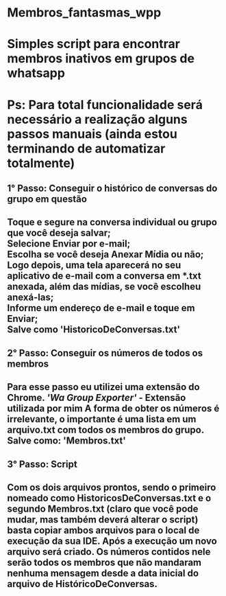 # Membros_fantasmas_wpp
<h1>Simples script para encontrar membros inativos em grupos de whatsapp<h1>
  
Ps: Para total funcionalidade será necessário a realização alguns passos manuais (ainda estou terminando de automatizar totalmente)

<h2> 1° Passo: Conseguir o histórico de conversas do grupo em questão <h2>
  
Toque e segure na conversa individual ou grupo que você deseja salvar; <br>
Selecione Enviar por e-mail; <br>
Escolha se você deseja Anexar Mídia ou não; <br>
Logo depois, uma tela aparecerá no seu aplicativo de e-mail com a conversa em *.txt anexada, além das mídias, se você escolheu anexá-las; <br>
Informe um endereço de e-mail e toque em Enviar; <br>
Salve como 'HistoricoDeConversas.txt'<br>

<h2> 2° Passo: Conseguir os números de todos os membros <h2>
  
Para esse passo eu utilizei uma extensão do Chrome. 
  <i>'Wa Group Exporter'</i> - Extensão utilizada por mim
A forma de obter os números é irrelevante, o importante é uma lista em um arquivo.txt com todos os membros do grupo.
Salve como: 'Membros.txt'

<h2> 3° Passo: Script <h2>

Com os dois arquivos prontos, sendo o primeiro nomeado como HistoricosDeConversas.txt e o segundo Membros.txt (claro que você pode mudar, mas também deverá alterar o script) basta copiar ambos arquivos para o local de execução da sua IDE.
Após a execução um novo arquivo será criado.
Os números contidos nele serão todos os membros que não mandaram nenhuma mensagem desde a data inicial do arquivo de HistóricoDeConversas.
